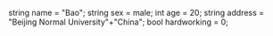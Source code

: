 string name = "Bao";
string sex = male;
int age = 20;
string address = "Beijing Normal University"+"China";
bool hardworking = 0;
